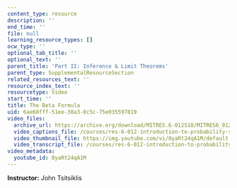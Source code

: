 ```yaml
---
content_type: resource
description: ''
end_time: ''
file: null
learning_resource_types: []
ocw_type: ''
optional_tab_title: ''
optional_text: ''
parent_title: 'Part II: Inference & Limit Theorems'
parent_type: SupplementalResourceSection
related_resources_text: ''
resource_index_text: ''
resourcetype: Video
start_time: ''
title: The Beta Formula
uid: 6ae68fff-51ee-30a3-0c5c-75e035597819
video_files:
  archive_url: https://archive.org/download/MITRES.6-012S18/MITRES6_012S18_S14-01_300k.mp4
  video_captions_file: /courses/res-6-012-introduction-to-probability-spring-2018/a9729a0a734b59fa9528df2dc584306b_8yaRt24qA1M.vtt
  video_thumbnail_file: https://img.youtube.com/vi/8yaRt24qA1M/default.jpg
  video_transcript_file: /courses/res-6-012-introduction-to-probability-spring-2018/727c236b85ce6511fc86859a225b357e_8yaRt24qA1M.pdf
video_metadata:
  youtube_id: 8yaRt24qA1M
---
```


**Instructor:** John Tsitsiklis



